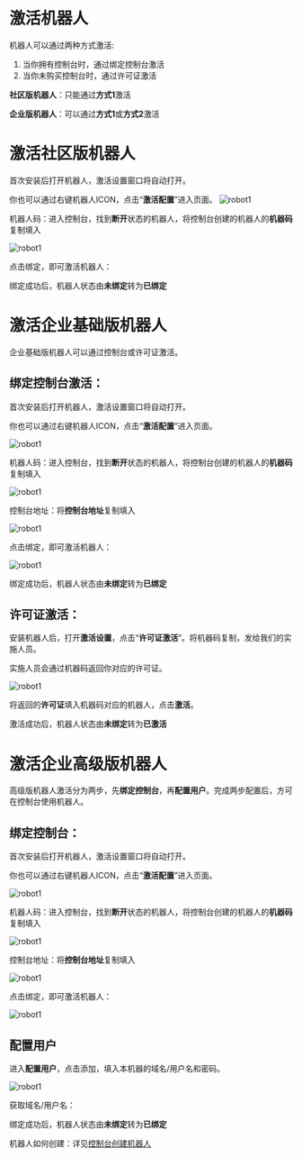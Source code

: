 # 激活机器人

机器人可以通过两种方式激活:
1. 当你拥有控制台时，通过绑定控制台激活
2. 当你未购买控制台时，通过许可证激活

**社区版机器人**：只能通过**方式1**激活

**企业版机器人**：可以通过**方式1**或**方式2**激活



# 激活社区版机器人
首次安装后打开机器人，激活设置窗口将自动打开。

你也可以通过右键机器人ICON，点击“**激活配置**”进入页面。
![robot1](https://docimages.blob.core.chinacloudapi.cn/images/Robot/activecommunityrobot.png)


机器人码：进入控制台，找到**断开**状态的机器人，将控制台创建的机器人的**机器码**复制填入

![robot1](https://docimages.blob.core.chinacloudapi.cn/images/Robot/getrobotkey.png)


点击绑定，即可激活机器人：


绑定成功后，机器人状态由**未绑定**转为**已绑定**

# 激活企业基础版机器人
企业基础版机器人可以通过控制台或许可证激活。

## 绑定控制台激活：
首次安装后打开机器人，激活设置窗口将自动打开。

你也可以通过右键机器人ICON，点击“**激活配置**”进入页面。

![robot1](https://docimages.blob.core.chinacloudapi.cn/images/Robot/robotmenu.png)


机器人码：进入控制台，找到**断开**状态的机器人，将控制台创建的机器人的**机器码**复制填入

![robot1](https://docimages.blob.core.chinacloudapi.cn/images/Robot/getrobotkey.png)

控制台地址：将**控制台地址**复制填入

![robot1](https://docimages.blob.core.chinacloudapi.cn/images/Robot/getconsolewebsite.png)

点击绑定，即可激活机器人：

![robot1](https://docimages.blob.core.chinacloudapi.cn/images/Robot/activebyconsole2.png)

绑定成功后，机器人状态由**未绑定**转为**已绑定**

## 许可证激活：
安装机器人后，打开**激活设置**，点击“**许可证激活**”。将机器码复制，发给我们的实施人员。

实施人员会通过机器码返回你对应的许可证。

![robot1](https://docimages.blob.core.chinacloudapi.cn/images/Robot/activerobotbylicense.png)

将返回的**许可证**填入机器码对应的机器人，点击**激活**。

激活成功后，机器人状态由**未绑定**转为**已激活**


# 激活企业高级版机器人
高级版机器人激活分为两步，先**绑定控制台**，再**配置用户**。完成两步配置后，方可在控制台使用机器人。
## 绑定控制台：
首次安装后打开机器人，激活设置窗口将自动打开。

你也可以通过右键机器人ICON，点击“**激活配置**”进入页面。

![robot1](https://docimages.blob.core.chinacloudapi.cn/images/Robot/robotmenu.png)


机器人码：进入控制台，找到**断开**状态的机器人，将控制台创建的机器人的**机器码**复制填入

![robot1](https://docimages.blob.core.chinacloudapi.cn/images/Robot/getrobotkey.png)

控制台地址：将**控制台地址**复制填入

![robot1](https://docimages.blob.core.chinacloudapi.cn/images/Robot/getconsolewebsite.png)

点击绑定，即可激活机器人：

![robot1](https://docimages.blob.core.chinacloudapi.cn/images/Robot/activebyconsole2.png)

## 配置用户
进入**配置用户**，点击添加，填入本机器的域名/用户名和密码。

![robot1](https://docimages.blob.core.chinacloudapi.cn/images/Robot/configrobotuser.png)

获取域名/用户名：

绑定成功后，机器人状态由**未绑定**转为**已绑定**

机器人如何创建：详见[控制台创建机器人]()